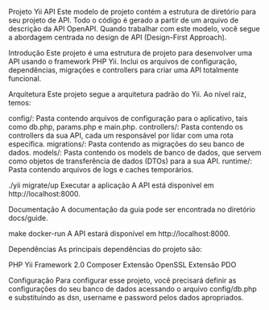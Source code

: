 Projeto Yii API
Este modelo de projeto contém a estrutura de diretório para seu projeto de API. Todo o código é gerado a partir de um arquivo de descrição da API OpenAPI. Quando trabalhar com este modelo, você segue a abordagem centrada no design de API (Design-First Approach).

Introdução
Este projeto é uma estrutura de projeto para desenvolver uma API usando o framework PHP Yii. Inclui os arquivos de configuração, dependências, migrações e controllers para criar uma API totalmente funcional.

Arquitetura
Este projeto segue a arquitetura padrão do Yii. Ao nível raiz, temos:

config/: Pasta contendo arquivos de configuração para o aplicativo, tais como db.php, params.php e main.php.
controllers/: Pasta contendo os controllers da sua API, cada um responsável por lidar com uma rota específica.
migrations/: Pasta contendo as migrações do seu banco de dados.
models/: Pasta contendo os models de banco de dados, que servem como objetos de transferência de dados (DTOs) para a sua API.
runtime/: Pasta contendo arquivos de logs e caches temporários.


./yii migrate/up
Executar a aplicação
A API está disponível em http://localhost:8000.

Documentação
A documentação da guia pode ser encontrada no diretório docs/guide.

make docker-run
A API estará disponível em http://localhost:8000.

Dependências
As principais dependências do projeto são:

PHP
Yii Framework 2.0
Composer
Extensão OpenSSL
Extensão PDO


Configuração
Para configurar esse projeto, você precisará definir as configurações do seu banco de dados acessando o arquivo config/db.php e substituindo as dsn, username e password pelos dados apropriados.